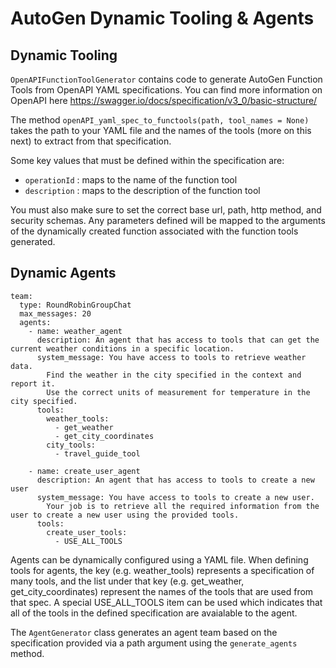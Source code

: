 # AutoGen Dynamic Tooling & Agents

## Dynamic Tooling 

`OpenAPIFunctionToolGenerator` contains code to generate AutoGen Function Tools from OpenAPI YAML specifications. You can find more information on OpenAPI here https://swagger.io/docs/specification/v3_0/basic-structure/

The method `openAPI_yaml_spec_to_functools(path, tool_names = None)` takes the path to your YAML file and the names of the tools (more on this next) to extract from that specification.

Some key values that must be defined within the specification are:
- `operationId` : maps to the name of the function tool
- `description` : maps to the description of the function tool

You must also make sure to set the correct base url, path, http method, and security schemas. Any parameters defined will be mapped to the arguments of the dynamically created function associated with the function tools generated.

## Dynamic Agents 

```
team:
  type: RoundRobinGroupChat
  max_messages: 20
  agents:
    - name: weather_agent
      description: An agent that has access to tools that can get the current weather conditions in a specific location.
      system_message: You have access to tools to retrieve weather data.
        Find the weather in the city specified in the context and report it.
        Use the correct units of measurement for temperature in the city specified.
      tools:
        weather_tools:
          - get_weather
          - get_city_coordinates
        city_tools:
          - travel_guide_tool

    - name: create_user_agent
      description: An agent that has access to tools to create a new user
      system_message: You have access to tools to create a new user.
        Your job is to retrieve all the required information from the user to create a new user using the provided tools.
      tools:
        create_user_tools:
          - USE_ALL_TOOLS
```

Agents can be dynamically configured using a YAML file. When defining tools for agents, the key (e.g. weather_tools) represents a specification of many tools, and the list under that key (e.g. get_weather, get_city_coordinates) represent the names of the tools that are used from that spec. A special USE_ALL_TOOLS item can be used which indicates that all of the tools in the defined specification are avaialable to the agent.

The `AgentGenerator` class generates an agent team based on the specification provided via a path argument using the `generate_agents` method.
